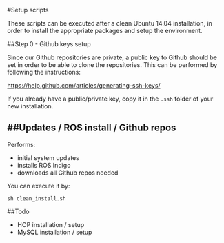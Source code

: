#Setup scripts

These scripts can be executed after a clean Ubuntu 14.04 installation, in order
to install the appropriate packages and setup the environment.

##Step 0 - Github keys setup

Since our Github repositories are private, a public key to Github should be 
set in order to be able to clone the repositories. This can be performed by 
following the instructions:

https://help.github.com/articles/generating-ssh-keys/

If you already have a public/private key, copy it in the ```.ssh``` folder
of your new installation.

##Updates / ROS install / Github repos
--------------------------------------------

Performs:
- initial system updates 
- installs ROS Indigo 
- downloads all Github repos needed

You can execute it by:

```
sh clean_install.sh
```

##Todo

- HOP installation / setup
- MySQL installation / setup
